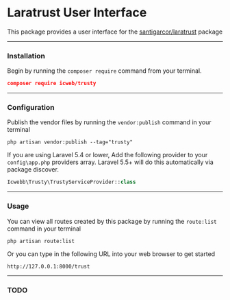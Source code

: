 # Laratrust User Interface

This package provides a user interface for the [santigarcor/laratrust](https://github.com/santigarcor/laratrust) package
___

### Installation

Begin by running the `composer require` command from your terminal.

```json
composer require icweb/trusty
```
___

### Configuration

Publish the vendor files by running the `vendor:publish` command in your terminal

```
php artisan vendor:publish --tag="trusty"
```

If you are using Laravel 5.4 or lower, Add the following provider to your `config\app.php` providers array. Laravel 5.5+ will do this automatically via package discover.

```php
Icwebb\Trusty\TrustyServiceProvider::class
```
___


### Usage

You can view all routes created by this package by running the `route:list` command in your terminal
```
php artisan route:list
```

Or you can type in the following URL into your web browser to get started
```
http://127.0.0.1:8000/trust
```
___

### TODO
